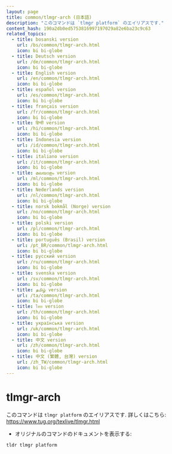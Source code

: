 ```yaml
---
layout: page
title: common/tlmgr-arch (日本語)
description: "このコマンドは `tlmgr platform` のエイリアスです."
content_hash: 190a2db0ed5753816997197029a82e6ba23c9c63
related_topics:
  - title: bosanski version
    url: /bs/common/tlmgr-arch.html
    icon: bi bi-globe
  - title: Deutsch version
    url: /de/common/tlmgr-arch.html
    icon: bi bi-globe
  - title: English version
    url: /en/common/tlmgr-arch.html
    icon: bi bi-globe
  - title: español version
    url: /es/common/tlmgr-arch.html
    icon: bi bi-globe
  - title: français version
    url: /fr/common/tlmgr-arch.html
    icon: bi bi-globe
  - title: हिन्दी version
    url: /hi/common/tlmgr-arch.html
    icon: bi bi-globe
  - title: Indonesia version
    url: /id/common/tlmgr-arch.html
    icon: bi bi-globe
  - title: italiano version
    url: /it/common/tlmgr-arch.html
    icon: bi bi-globe
  - title: മലയാളം version
    url: /ml/common/tlmgr-arch.html
    icon: bi bi-globe
  - title: Nederlands version
    url: /nl/common/tlmgr-arch.html
    icon: bi bi-globe
  - title: norsk bokmål (Norge) version
    url: /no/common/tlmgr-arch.html
    icon: bi bi-globe
  - title: polski version
    url: /pl/common/tlmgr-arch.html
    icon: bi bi-globe
  - title: português (Brasil) version
    url: /pt_BR/common/tlmgr-arch.html
    icon: bi bi-globe
  - title: русский version
    url: /ru/common/tlmgr-arch.html
    icon: bi bi-globe
  - title: svenska version
    url: /sv/common/tlmgr-arch.html
    icon: bi bi-globe
  - title: தமிழ் version
    url: /ta/common/tlmgr-arch.html
    icon: bi bi-globe
  - title: ไทย version
    url: /th/common/tlmgr-arch.html
    icon: bi bi-globe
  - title: українська version
    url: /uk/common/tlmgr-arch.html
    icon: bi bi-globe
  - title: 中文 version
    url: /zh/common/tlmgr-arch.html
    icon: bi bi-globe
  - title: 中文 (繁體, 台灣) version
    url: /zh_TW/common/tlmgr-arch.html
    icon: bi bi-globe
---
```

# tlmgr-arch

このコマンドは `tlmgr platform` のエイリアスです.
詳しくはこちら: <https://www.tug.org/texlive/tlmgr.html>

- オリジナルのコマンドのドキュメントを表示する:

`tldr tlmgr platform`

